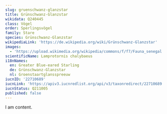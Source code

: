 ```yaml
---
slug: gruenschwanz-glanzstar
title: Grünschwanz-Glanzstar
wikidata: Q240445
class: Vögel
order: Sperlingsvögel
family: Stare
species: Grünschwanz-Glanzstar
wikipediaLink: 'https://de.wikipedia.org/wiki/Grünschwanz-Glanzstar'
images:
  - 'https://upload.wikimedia.org/wikipedia/commons/f/f7/Fauna_senegal.jpg'
scientificName: Lamprotornis chalybaeus
i18nNames:
  en: Greater Blue-eared Starling
  de: Grünschwanz-Glanzstar
  nl: Groenstaartglansspreeuw
iucnID: '22710689'
iucnLink: 'https://apiv3.iucnredlist.org/api/v3/taxonredirect/22710689'
iucnStatus: Q211005
published: false
---
```


I am content.
